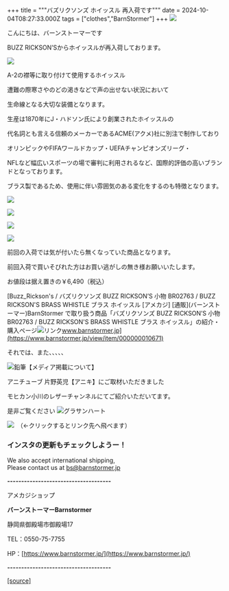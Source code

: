 +++
title = """バズリクソンズ ホイッスル 再入荷です"""
date = 2024-10-04T08:27:33.000Z
tags = ["clothes","BarnStormer"]
+++
[![](https://stat.ameba.jp/user_images/20231023/16/barnstormer-go/b2/03/p/o0420015015354743273.png)](https://ameblo.jp/barnstormer-go/entry-12825670498.html)

こんにちは、バーンストーマーです

BUZZ RICKSON’Sからホイッスルが再入荷しております。

[![](https://stat.ameba.jp/user_images/20241004/16/barnstormer-go/03/65/j/o0466070015493982520.jpg)](https://stat.ameba.jp/user_images/20241004/16/barnstormer-go/03/65/j/o0466070015493982520.jpg)

A-2の襟等に取り付けて使用するホイッスル

遭難の際寒さやのどの渇きなどで声の出せない状況において

生命線となる大切な装備となります。

生産は1870年にJ・ハドソン氏により創業されたホイッスルの

代名詞とも言える信頼のメーカーであるACME(アクメ)社に別注で制作しており

オリンピックやFIFAワールドカップ・UEFAチャンピオンズリーグ・

NFLなど幅広いスポーツの場で審判に利用されるなど、国際的評価の高いブランドとなっております。

ブラス製であるため、使用に伴い雰囲気のある変化をするのも特徴となります。

[![](https://stat.ameba.jp/user_images/20241004/16/barnstormer-go/62/af/j/o0466070015493982528.jpg)](https://stat.ameba.jp/user_images/20241004/16/barnstormer-go/62/af/j/o0466070015493982528.jpg)

[![](https://stat.ameba.jp/user_images/20241004/16/barnstormer-go/5b/2e/j/o0466070015493982524.jpg)](https://stat.ameba.jp/user_images/20241004/16/barnstormer-go/5b/2e/j/o0466070015493982524.jpg)

[![](https://stat.ameba.jp/user_images/20241004/16/barnstormer-go/33/a8/j/o0466070015493982522.jpg)](https://stat.ameba.jp/user_images/20241004/16/barnstormer-go/33/a8/j/o0466070015493982522.jpg)

[![](https://stat.ameba.jp/user_images/20241004/16/barnstormer-go/bb/e8/j/o0466070015493982523.jpg)](https://stat.ameba.jp/user_images/20241004/16/barnstormer-go/bb/e8/j/o0466070015493982523.jpg)

前回の入荷では気が付いたら無くなっていた商品となります。

前回入荷で買いそびれた方はお買い逃がしの無き様お願いいたします。

お値段は据え置きの￥6,490（税込）

[Buzz\_Rickson's / バズリクソンズ BUZZ RICKSON’S 小物 BR02763 / BUZZ RICKSON'S BRASS WHISTLE ブラス ホイッスル \[アメカジ\] \[通販\](バーンストーマー)BarnStormer で取り扱う商品「バズリクソンズ BUZZ RICKSON’S 小物 BR02763 / BUZZ RICKSON'S BRASS WHISTLE ブラス ホイッスル」の紹介・購入ページ![リンク](https://c.stat100.ameba.jp/ameblo/symbols/v3.20.0/svg/gray/editor_link.svg)www.barnstormer.jp](https://www.barnstormer.jp/view/item/000000010671)

それでは、また、、、、、

![鉛筆](https://stat100.ameba.jp/blog/ucs/img/char/char3/519.png)【メディア掲載について】

アニチューブ 片野英児【アニキ】にご取材いただきました

モヒカン小川のレザーチャンネルにてご紹介いただいてます。

是非ご覧ください ![グラサンハート](https://stat100.ameba.jp/blog/ucs/img/char/char3/148.png)

[![](https://stat.ameba.jp/user_images/20230412/16/barnstormer-go/6a/23/p/o0108010815269242493.png)](https://www.instagram.com/barnstormer_daily/)　（←クリックするとリンク先へ飛べます）

### インスタの更新もチェックしようー！

We also accept international shipping,  
Please contact us at bs@barnstormer.jp

**\-------------------------------------**

アメカジショップ

**バーンストーマーBarnstormer**

静岡県御殿場市御殿場17

TEL：0550-75-7755

HP：[https://www.barnstormer.jp/](https://www.barnstormer.jp/)

**\-------------------------------------**

[[source]](https://ameblo.jp/barnstormer-go/entry-12870000716.html)
